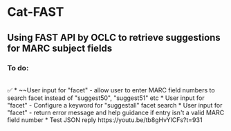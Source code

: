 # Cat-FAST
## Using FAST API by OCLC to retrieve suggestions for MARC subject fields

### To do: 
<br>
✅ * ~~User input for "facet" - allow user to enter MARC field numbers to search facet instead of "suggest50", "suggest51" etc
* User input for "facet" - Configure a keyword for "suggestall" facet search
* User input for "facet" - return error message and help guidance if entry isn't a valid MARC field number
* Test JSON reply https://youtu.be/tb8gHvYlCFs?t=931
